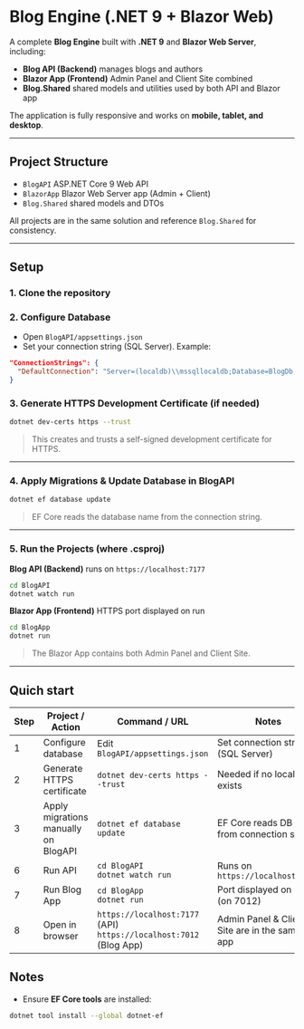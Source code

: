 # Blog Engine (.NET 9 + Blazor Web)

A complete **Blog Engine** built with **.NET 9** and **Blazor Web Server**, including:

* **Blog API (Backend)**  manages blogs and authors
* **Blazor App (Frontend)** Admin Panel and Client Site combined
* **Blog.Shared** shared models and utilities used by both API and Blazor app

The application is fully responsive and works on **mobile, tablet, and desktop**.

---

## Project Structure

* `BlogAPI` ASP.NET Core 9 Web API
* `BlazorApp` Blazor Web Server app (Admin + Client)
* `Blog.Shared` shared models and DTOs

All projects are in the same solution and reference `Blog.Shared` for consistency.

---

## Setup

### 1. Clone the repository

### 2. Configure Database

* Open `BlogAPI/appsettings.json`
* Set your connection string (SQL Server). Example:

```json
"ConnectionStrings": {
  "DefaultConnection": "Server=(localdb)\\mssqllocaldb;Database=BlogDb;Trusted_Connection=True;"
}
```

### 3. Generate HTTPS Development Certificate (if needed)

```bash
dotnet dev-certs https --trust
```

> This creates and trusts a self-signed development certificate for HTTPS.

---

### 4. Apply Migrations & Update Database in BlogAPI

```bash
dotnet ef database update 
```

> EF Core reads the database name from the connection string.

---

### 5. Run the Projects (where .csproj)

**Blog API (Backend)** runs on `https://localhost:7177`

```bash
cd BlogAPI
dotnet watch run
```

**Blazor App (Frontend)** HTTPS port displayed on run

```bash
cd BlogApp
dotnet run
```

> The Blazor App contains both Admin Panel and Client Site.

---
## Quich start
| Step | Project / Action           | Command / URL                                                                     | Notes                                          |
| ---- | -------------------------- | --------------------------------------------------------------------------------- | ---------------------------------------------- |
| 1    | Configure database         | Edit `BlogAPI/appsettings.json`                                                  | Set connection string (SQL Server)   |
| 2    | Generate HTTPS certificate | `dotnet dev-certs https --trust`                                                  | Needed if no local cert exists                 |
| 3    | Apply migrations manually on  BlogAPI | `dotnet ef database update `                                    | EF Core reads DB name from connection string   |
| 6    | Run API                    | `cd BlogAPI` <br> `dotnet watch run`                                                   | Runs on `https://localhost:7177`               |
| 7    | Run Blog App             | `cd BlogApp` <br> `dotnet run`                                                  | Port displayed on run (on 7012) |
| 8    | Open in browser            | `https://localhost:7177` (API) <br> `https://localhost:7012` (Blog App)         | Admin Panel & Client Site are in the same app  |


## Notes

* Ensure **EF Core tools** are installed:

```bash
dotnet tool install --global dotnet-ef
```
